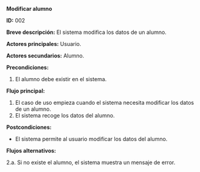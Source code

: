 **Modificar alumno**

**ID:** 002

**Breve descripción:** El sistema modifica los datos de un alumno.


**Actores principales:** Usuario.

**Actores secundarios:** Alumno.

**Precondiciones:**

  1. El alumno debe existir en el sistema.

**Flujo principal:**

  1. El caso de uso empieza cuando el sistema necesita modificar los datos de un alumno.
  3. El sistema recoge los datos del alumno.

**Postcondiciones:**

  * El sistema permite al usuario modificar los datos del alumno.

**Flujos alternativos:**

  2.a. Si no existe el alumno, el sistema muestra un mensaje de error.
